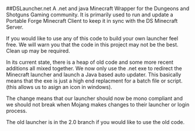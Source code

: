 ##DSLauncher.net
A .net and java Minecraft Wrapper for the Dungeons and Shotguns
Gaming community.  It is primarily used to run and update
a Portable Forge Minecraft Client to keep it in sync with the 
DS Minecraft Server.

If you would like to use any of this code to build your 
own launcher feel free. We will warn you that the code in
this project may not be the best.  Clean up may be required.

In its current state, there is a heap of old code and some
more recent additions all mixed together.  We now only use the
.net exe to redirect the Minecraft launcher and launch a Java 
based auto updater.  This basically means that the exe is just 
a high end replacment for a batch file or script.
(this allows us to asign an icon in windows).

The change means that our launcher should now be mono compliant
and we should not break when Mojang makes changes to their launcher
or login process.

The old launcher is in the 2.0 branch if you would like to use the old 
code.
